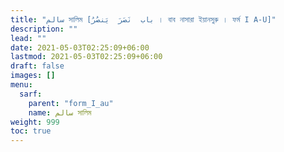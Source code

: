 ```yaml
---
title: "سالم সালিম [باب  نَصَرَ  يَنصُرُ । বাব নাসারা ইয়ানসুরু । ফর্ম I A-U]"
description: ""
lead: ""
date: 2021-05-03T02:25:09+06:00
lastmod: 2021-05-03T02:25:09+06:00
draft: false
images: []
menu: 
  sarf:
    parent: "form_I_au"
    name: سالم সালিম
weight: 999
toc: true
---
```



